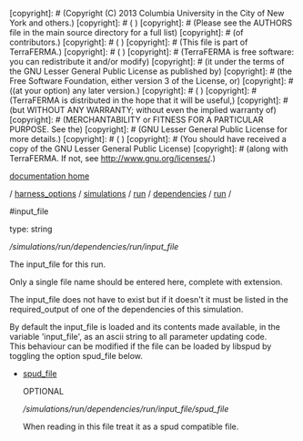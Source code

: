 [copyright]: # (Copyright (C) 2013 Columbia University in the City of New York and others.)
[copyright]: # ( )
[copyright]: # (Please see the AUTHORS file in the main source directory for a full list)
[copyright]: # (of contributors.)
[copyright]: # ( )
[copyright]: # (This file is part of TerraFERMA.)
[copyright]: # ( )
[copyright]: # (TerraFERMA is free software: you can redistribute it and/or modify)
[copyright]: # (it under the terms of the GNU Lesser General Public License as published by)
[copyright]: # (the Free Software Foundation, either version 3 of the License, or)
[copyright]: # ((at your option) any later version.)
[copyright]: # ( )
[copyright]: # (TerraFERMA is distributed in the hope that it will be useful,)
[copyright]: # (but WITHOUT ANY WARRANTY; without even the implied warranty of)
[copyright]: # (MERCHANTABILITY or FITNESS FOR A PARTICULAR PURPOSE. See the)
[copyright]: # (GNU Lesser General Public License for more details.)
[copyright]: # ( )
[copyright]: # (You should have received a copy of the GNU Lesser General Public License)
[copyright]: # (along with TerraFERMA. If not, see <http://www.gnu.org/licenses/>.)

[documentation home](Documentation)

/ [harness_options](../../../../../harness_options) / [simulations](../../../../simulations) / [run](../../../run) / [dependencies](../../dependencies) / [run](../run) /

#input_file

type: string

*/simulations/run/dependencies/run/input_file*

The input_file for this run.

Only a single file name should be entered here, complete with extension.

The input_file does not have to exist but if it doesn't it must be listed
in the required_output of one of the dependencies of this simulation.

By default the input_file is loaded and its contents made available, in the
variable 'input_file',  as an ascii string to all parameter updating code.  
This behaviour can be modified if the file can be loaded by libspud by toggling
the option spud_file below.

* [spud_file](input_file/spud_file "child")

    OPTIONAL 

    */simulations/run/dependencies/run/input_file/spud_file*

    When reading in this file treat it as a spud compatible file.

[autogenerated]: # (This file was automatically generated from the schema file:/home/cwilson/repos/github/TerraFERMA/TerraFERMA/buckettools/schemas/simulations.rng.)

